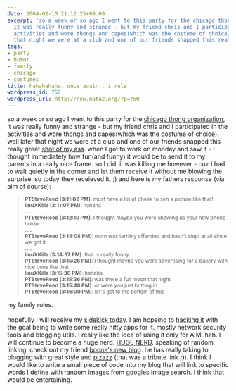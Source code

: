 ```yaml
---
date: 2004-02-10 21:12:25+00:00
excerpt: 'so a week or so ago I went to this party for the chicago thong organization,
  it was really funny and strange - but my friend chris and I participated in the
  activities and wore thongs and capes(which was the costume of choice). well later
  that night we were at a club and one of our friends snapped this really great '
tags:
- party
- humor
- family
- chicago
- costumes
title: hahahahaha. once again.. i rule
wordpress_id: 750
wordpress_url: http://new.nata2.org/?p=750
---
```


so a week or so ago I went to this party for the <a href="http://www.chicagothong.org/">chicago thong organization</a>, it was really funny and strange - but my friend chris and I participated in the activities and wore thongs and capes(which was the costume of choice). well later that night we were at a club and one of our friends snapped this really great <a href="http://ambrel.net/android/images/IMG_1453.jpg">shot of my ass</a>. when I got to work on monday and saw it - I thought immediately how fun(and funny) it would be to send it to my parents in a really nice frame. so I did. it was killing me however - cuz I had to wait quietly in the corner and let them receive it without me blowing the surprise. so today they receieved it. ;) and here is my fathers response (via aim of course):
<blockquote><small>

<b>PTSteveReed (3:11:02 PM)</b>: must have a lot of cheek to sen a picture like that!<br/>
<b>linuXKilla (3:11:07 PM)</b>: hahaha<br/>
<b>....</b><br/>
<b>PTSteveReed (3:12:10 PM)</b>: I thought maybe you were showing us your new phone holder<br/>
<b>....</b><br/>
<b>PTSteveReed (3:14:08 PM)</b>: mom was terribly offended and hasn't slept at all since we got it<br/>
<b>....</b><br/>
<b>linuXKilla (3:14:37 PM)</b>: that is really funny<br/>
<b>PTSteveReed (3:15:26 PM)</b>: I thought maybe you were advertising for a bakery with nice buns like that<br/>
<b>linuXKilla (3:15:30 PM)</b>: hahaha. <br/>
<b>PTSteveReed (3:15:36 PM)</b>: was there a full moon that night<br/>
<b>PTSteveReed (3:15:48 PM)</b>: or were you just butting in<br/>
<b>PTSteveReed (3:16:00 PM)</b>: let's get to the bottom of this<br/>
</small></blockquote>

my family rules.<br/><br/>hopefully I will receive my <a href="http://danger.com/">sidekick today</a>. I am hopeing to <a href="http://ironkungfu.com/wiki/index.php/sidekick">hacking it</a> with the goal being to write some really nifty apps for it. mostly network security tools and blogging utils. I really like the idea of using it only for AIM. hah. I will continue to become a huge nerd. <a href="http://stuffthatisawesome.tripod.com/sitebuildercontent/sitebuilderpictures/gatesmug.jpg">HUGE NERD</a>. speaking of random linking, check out my friend <a href="http://virtualdarts.typepad.com/">boone's new blog</a>. he has really taking to blogging with great style and <a href="http://www.studio7imaging.com/images/ultra_fractals/pizazz.jpg">pizazz</a> (that was a tribute link <b>;)</b>). I think I would like to write a small piece of code into my blog that will link to specific words I define with random images from googles image search. I think that would be entertaining.